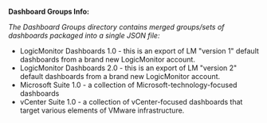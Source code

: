 **Dashboard Groups Info:**

*The Dashboard Groups directory contains merged groups/sets of dashboards packaged into a single JSON file:*
- LogicMonitor Dashboards 1.0 - this is an export of LM "version 1" default dashboards from a brand new LogicMonitor account.
- LogicMonitor Dashboards 2.0 - this is an export of LM "version 2" default dashboards from a brand new LogicMonitor account.
- Microsoft Suite 1.0 - a collection of Microsoft-technology-focused dashboards
- vCenter Suite 1.0 - a collection of vCenter-focused dashboards that target various elements of VMware infrastructure.